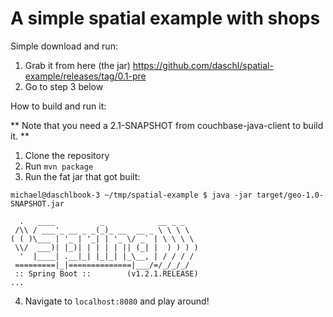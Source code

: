 A simple spatial example with shops
===================================

Simple download and run:

1. Grab it from here (the jar) https://github.com/daschl/spatial-example/releases/tag/0.1-pre
2. Go to step 3 below


How to build and run it:

** Note that you need a 2.1-SNAPSHOT from couchbase-java-client to build it. **

1. Clone the repository
2. Run `mvn package`
3. Run the fat jar that got built:

```
michael@daschlbook-3 ~/tmp/spatial-example $ java -jar target/geo-1.0-SNAPSHOT.jar

  .   ____          _            __ _ _
 /\\ / ___'_ __ _ _(_)_ __  __ _ \ \ \ \
( ( )\___ | '_ | '_| | '_ \/ _` | \ \ \ \
 \\/  ___)| |_)| | | | | || (_| |  ) ) ) )
  '  |____| .__|_| |_|_| |_\__, | / / / /
 =========|_|==============|___/=/_/_/_/
 :: Spring Boot ::        (v1.2.1.RELEASE)
...
```

4. Navigate to `localhost:8080` and play around!
